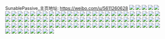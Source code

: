 SunablePassive_主页地址: https://weibo.com/u/5611260628 
![](https://wx4.sinaimg.cn/mw2000/0067KhdGgy1h8zzwz8f8jj323j2spqv7.jpg) 
![](https://wx4.sinaimg.cn/mw2000/0067KhdGgy1h8zzx2vxjoj32792xr4qs.jpg) 
![](https://wx4.sinaimg.cn/mw2000/0067KhdGgy1h8zzx6l6pdj325k2vi7wk.jpg) 
![](https://wx4.sinaimg.cn/mw2000/0067KhdGgy1h8zzww8ehmj32c0340u0y.jpg) 
![](https://wx4.sinaimg.cn/mw2000/0067KhdGgy1h8zzx7pklrj32c03404qp.jpg) 
![](https://wx4.sinaimg.cn/mw2000/0067KhdGgy1h8zzx944dyj31x72kax6p.jpg) 
![](https://wx4.sinaimg.cn/mw2000/0067KhdGly1h8ikro20n4j31kw2dc4qq.jpg) 
![](https://wx4.sinaimg.cn/mw2000/0067KhdGly1h8ikrs9q5ej30sg2ddhdt.jpg) 
![](https://wx4.sinaimg.cn/mw2000/0067KhdGly1h8ikrv40j8j31kw2dcx6p.jpg) 
![](https://wx4.sinaimg.cn/mw2000/0067KhdGly1h8ikrly71ij31kw2dc1ky.jpg) 
![](https://wx4.sinaimg.cn/mw2000/0067KhdGly1h85vfs5mmaj31fk2214qp.jpg) 
![](https://wx4.sinaimg.cn/mw2000/0067KhdGly1h85vg1rx39j31lg2age81.jpg) 
![](https://wx4.sinaimg.cn/mw2000/0067KhdGly1h85vfl88ajj31ey1vv1kx.jpg) 
![](https://wx4.sinaimg.cn/mw2000/0067KhdGly1h7ypqkei6ij31er2451ky.jpg) 
![](https://wx4.sinaimg.cn/mw2000/0067KhdGly1h7ypqlnahlj31kw2ddx6p.jpg) 
![](https://wx4.sinaimg.cn/mw2000/0067KhdGly1h7ypqgg8fbj31kw2dc7wi.jpg) 
![](https://wx4.sinaimg.cn/mw2000/0067KhdGly1h7ypqmr6e7j30sg2ifnh4.jpg) 
![](https://wx4.sinaimg.cn/mw2000/0067KhdGly1h7ypqohjbcj30sg2dce81.jpg) 
![](https://wx4.sinaimg.cn/mw2000/0067KhdGly1h7ypqq40q1j30sg2qs4qp.jpg) 
![](https://wx4.sinaimg.cn/mw2000/0067KhdGly1h7po7p6zbrj31811u27wh.jpg) 
![](https://wx4.sinaimg.cn/mw2000/0067KhdGly1h7po7lnb6fj31kw2ddhdt.jpg) 
![](https://wx4.sinaimg.cn/mw2000/0067KhdGly1h7j4bv5ub1j30u0140dqa.jpg) 
![](https://wx4.sinaimg.cn/mw2000/0067KhdGly1h7j4by8oa8j30u014013h.jpg) 
![](https://wx4.sinaimg.cn/mw2000/0067KhdGly1h7j4c0i0skj30u0140k0d.jpg) 
![](https://wx4.sinaimg.cn/mw2000/0067KhdGly1h7j4bsetmxj30u013z44a.jpg) 
![](https://wx4.sinaimg.cn/mw2000/0067KhdGly1h7j4c34rpbj31400u0n5x.jpg) 
![](https://wx4.sinaimg.cn/mw2000/0067KhdGly1h7j4c508irj30u0140dmk.jpg) 
![](https://wx4.sinaimg.cn/mw2000/0067KhdGgy1h6ou01bopwj31kv1kv4pl.jpg) 
![](https://wx4.sinaimg.cn/mw2000/0067KhdGgy1h6ou01v6kxj31d41kvh8c.jpg) 
![](https://wx4.sinaimg.cn/mw2000/0067KhdGgy1h6ou00q8g9j31kw1kwdz1.jpg) 
![](https://wx4.sinaimg.cn/mw2000/0067KhdGgy1h6ou0325z1j31br1jatud.jpg) 
![](https://wx4.sinaimg.cn/mw2000/0067KhdGly1h3qa22h1e2j31kv23ue6x.jpg) 
![](https://wx4.sinaimg.cn/mw2000/0067KhdGly1h3qa29ozmvj323u35skjl.jpg) 
![](https://wx4.sinaimg.cn/mw2000/0067KhdGgy1h84oewvlk3j323u35se82.jpg) 
![](https://wx4.sinaimg.cn/mw2000/0067KhdGgy1h3oih23rz9j30z80z8nf7.jpg) 
![](https://wx4.sinaimg.cn/mw2000/0067KhdGgy1h3oih1cjyij316f16fe6x.jpg) 
![](https://wx4.sinaimg.cn/mw2000/0067KhdGgy1h26qr5nooyj31k91k9khr.jpg) 
![](https://wx4.sinaimg.cn/mw2000/0067KhdGgy1h26qr7bocaj31hn1zjkcl.jpg) 
![](https://wx4.sinaimg.cn/mw2000/0067KhdGly1h1u82zhmphj31x01x0k9z.jpg) 
![](https://wx4.sinaimg.cn/mw2000/0067KhdGly1h1u830ngi6j327q27qe81.jpg) 
![](https://wx4.sinaimg.cn/mw2000/0067KhdGly1h1u831l42vj32c02c0e81.jpg) 
![](https://wx4.sinaimg.cn/mw2000/0067KhdGgy1h1dot9jo2ij31w02gpqv5.jpg) 
![](https://wx4.sinaimg.cn/mw2000/0067KhdGgy1h1dot8g69lj32c02c0e82.jpg) 
![](https://wx4.sinaimg.cn/mw2000/0067KhdGgy1h1dot6k725j32c02mm4qr.jpg) 
![](https://wx4.sinaimg.cn/mw2000/0067KhdGgy1h13s0kwesaj316i1jgnoi.jpg) 
![](https://wx4.sinaimg.cn/mw2000/0067KhdGly1gzlh2wp8rbj31od2euhdt.jpg) 
![](https://wx4.sinaimg.cn/mw2000/0067KhdGly1gzlh2vaxb5j31qx2qznpd.jpg) 
![](https://wx4.sinaimg.cn/mw2000/0067KhdGly1gzlh2z1ce3j31w02io1ky.jpg) 
![](https://wx4.sinaimg.cn/mw2000/0067KhdGly1gzlh30ndb0j31w02io4qq.jpg) 
![](https://wx4.sinaimg.cn/mw2000/0067KhdGly1gyp25ka921j31s32o5hdt.jpg) 
![](https://wx4.sinaimg.cn/mw2000/0067KhdGly1gyp2a7ecl0j31s32o54qq.jpg) 
![](https://wx4.sinaimg.cn/mw2000/0067KhdGly1gyp25bon4tj31s32o5b29.jpg) 
![](https://wx4.sinaimg.cn/mw2000/0067KhdGly1gyp29hiirnj31s32o54qr.jpg) 
![](https://wx4.sinaimg.cn/mw2000/0067KhdGly1gyp2aa1rzij31mn2fzkjl.jpg) 
![](https://wx4.sinaimg.cn/mw2000/0067KhdGly1gyp2acnob9j31s32o57wi.jpg) 
![](https://wx4.sinaimg.cn/mw2000/0067KhdGly1gyp26zim9bj31s32o5e82.jpg) 
![](https://wx4.sinaimg.cn/mw2000/0067KhdGly1gyp26wzw5mj31s32o51ky.jpg) 
![](https://wx4.sinaimg.cn/mw2000/0067KhdGly1gyp272l2huj31s32o51ky.jpg) 
![](https://wx4.sinaimg.cn/mw2000/0067KhdGly1gyp275yer6j31s32o51kz.jpg) 
![](https://wx4.sinaimg.cn/mw2000/0067KhdGly1gyp27z2iooj34tc37kb2f.jpg) 
![](https://wx4.sinaimg.cn/mw2000/0067KhdGly1gyp284d2n5j31lp2ekhdu.jpg) 
![](https://wx4.sinaimg.cn/mw2000/0067KhdGgy1gyjxm8li7dj3276279u0y.jpg) 
![](https://wx4.sinaimg.cn/mw2000/0067KhdGgy1gyjxmaicazj324y2ul7wi.jpg) 
![](https://wx4.sinaimg.cn/mw2000/0067KhdGgy1gyjxm3ms9kj32c02c01ky.jpg) 
![](https://wx4.sinaimg.cn/mw2000/0067KhdGgy1gyjxm16feaj30u00u07dn.jpg) 
![](https://wx4.sinaimg.cn/mw2000/0067KhdGly1gwjj65xnqxj31w02ioe5f.jpg) 
![](https://wx4.sinaimg.cn/mw2000/0067KhdGly1h84npfbp51j30u0140wj7.jpg) 
![](https://wx4.sinaimg.cn/mw2000/0067KhdGgy1gvhkmyy6kjj626i26ib2a02.jpg) 
![](https://wx4.sinaimg.cn/mw2000/0067KhdGgy1gvhkn2f330j61uv2h5e8202.jpg) 
![](https://wx4.sinaimg.cn/mw2000/0067KhdGgy1gvhkmznu7yj61jr1jr1kx02.jpg) 
![](https://wx4.sinaimg.cn/mw2000/0067KhdGgy1guo3d44n7dj62c0340kjn02.jpg) 
![](https://wx4.sinaimg.cn/mw2000/0067KhdGgy1guo3dj0yocj62c0340b2b02.jpg) 
![](https://wx4.sinaimg.cn/mw2000/0067KhdGgy1guo3dl9iioj61oe28j1ep02.jpg) 
![](https://wx4.sinaimg.cn/mw2000/0067KhdGgy1guo3dog0erj61vb2t0e3h02.jpg) 
![](https://wx4.sinaimg.cn/mw2000/0067KhdGgy1h8vi1ek6spj31720u045f.jpg) 
![](https://wx4.sinaimg.cn/mw2000/0067KhdGgy1h8vi1eh3zkj30u0173grq.jpg) 
![](https://wx4.sinaimg.cn/mw2000/0067KhdGgy1h8vi1eqq52j31720u07dz.jpg) 
![](https://wx4.sinaimg.cn/mw2000/0067KhdGgy1h8vi1ehr65j30u0172q7q.jpg) 
![](https://wx4.sinaimg.cn/mw2000/0067KhdGgy1gtwpsdq8zmj62c02uykjm02.jpg) 
![](https://wx4.sinaimg.cn/mw2000/0067KhdGgy1gtwpt0dvgwj62c02c0kjl02.jpg) 
![](https://wx4.sinaimg.cn/mw2000/0067KhdGgy1gsgufwig7ij63402c0kjl02.jpg) 
![](https://wx4.sinaimg.cn/mw2000/0067KhdGgy1gsgufz15eaj33402c0kjl.jpg) 
![](https://wx4.sinaimg.cn/mw2000/0067KhdGgy1gsgug19cs7j33402c07wh.jpg) 
![](https://wx4.sinaimg.cn/mw2000/0067KhdGgy1gsgug34vtgj33402c04qp.jpg) 
![](https://wx4.sinaimg.cn/mw2000/0067KhdGgy1gr4yy1qjkjj30hs0hsgo2.jpg) 
![](https://wx4.sinaimg.cn/mw2000/0067KhdGgy1gr4yy2412dj30zk0zkjw0.jpg) 
![](https://wx4.sinaimg.cn/mw2000/0067KhdGgy1gr4yy1d48aj30x00x0436.jpg) 
![](https://wx4.sinaimg.cn/mw2000/0067KhdGgy1gr4yy2mxcyj312w12wtg8.jpg) 
